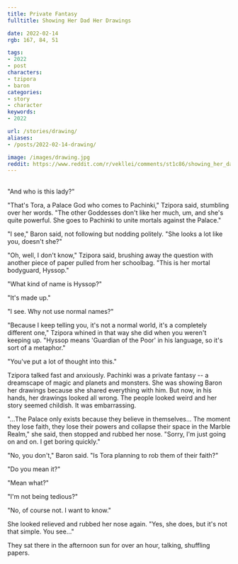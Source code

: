 ```yaml
---
title: Private Fantasy
fulltitle: Showing Her Dad Her Drawings

date: 2022-02-14
rgb: 167, 84, 51

tags: 
- 2022
- post
characters:
- tzipora
- baron
categories:
- story
- character
keywords:
- 2022

url: /stories/drawing/
aliases:
- /posts/2022-02-14-drawing/

image: /images/drawing.jpg
reddit: https://www.reddit.com/r/vekllei/comments/st1c86/showing_her_dad_her_drawings/
---
```

<br>
"And who is this lady?"

"That's Tora, a Palace God who comes to Pachinki," Tzipora said, stumbling over her words. "The other Goddesses don't like her much, um, and she's quite powerful. She goes to Pachinki to unite mortals against the Palace."

"I see," Baron said, not following but nodding politely. "She looks a lot like you, doesn't she?"

"Oh, well, I don't know," Tzipora said, brushing away the question with another piece of paper pulled from her schoolbag. "This is her mortal bodyguard, Hyssop."

"What kind of name is Hyssop?"

"It's made up."

"I see. Why not use normal names?"

"Because I keep telling you, it's not a normal world, it's a completely different one," Tzipora whined in that way she did when you weren't keeping up. "Hyssop means 'Guardian of the Poor' in his language, so it's sort of a metaphor."

"You've put a lot of thought into this."

Tzipora talked fast and anxiously. Pachinki was a private fantasy -- a dreamscape of magic and planets and monsters. She was showing Baron her drawings because she shared everything with him. But now, in his hands, her drawings looked all wrong. The people looked weird and her story seemed childish. It was embarrassing.

"...The Palace only exists because they believe in themselves... The moment they lose faith, they lose their powers and collapse their space in the Marble Realm," she said, then stopped and rubbed her nose. "Sorry, I'm just going on and on. I get boring quickly."

"No, you don't," Baron said. "Is Tora planning to rob them of their faith?"

"Do you mean it?"

"Mean what?"

"I'm not being tedious?"

"No, of course not. I want to know."

She looked relieved and rubbed her nose again. "Yes, she does, but it's not that simple. You see..."

They sat there in the afternoon sun for over an hour, talking, shuffling papers. 


